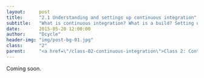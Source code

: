 ```yaml
---
layout:     post
title:      "2.1 Understanding and settings up continuous integration"
subtitle:   "What is continuous integration? What is a build? Setting up a continuous integration server."
date:       2015-05-20 12:00:00
author:     "Dcycle"
header-img: "img/post-bg-01.jpg"
class:      "2"
parent:     "<a href=\"/class-02-continuous-integration\">Class 2: Continuous integration</a>"
---
```


Coming soon.

